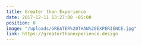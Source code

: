 ```yaml
---
title: Greater than Experience
date: 2017-12-11 13:27:00 -05:00
position: 0
image: "/uploads/GREATER%20THAN%20EXPERIENCE.jpg"
link: https://greaterthanexperience.design
---
```


